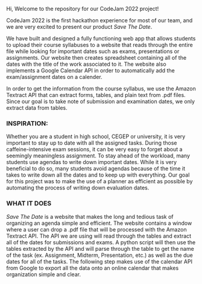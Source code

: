 Hi, Welcome to the repository for our CodeJam 2022 project! 

CodeJam 2022 is the first hackathon experience for most of our team, and we are very excited to present our product *Save The Date*.

We have built and designed a fully functioning web app that allows students to upload their course syllabuses to a website that reads through the entire file while looking for important dates such as exams, presentations or assignments. Our website then creates spreadsheet containing all of the dates with the title of the work associated to it.
The website also implements a Google Calendar API in order to automatically add the exam/assignment dates on a calender.

In order to get the information from the course syllabus, we use the Amazon Textract API that can extract forms, tables, and plain text from .pdf files. Since our goal is to take note of submission and examination dates, we only extract data from tables.

### **INSPIRATION:**
Whether you are a student in high school, CEGEP or university, it is very important to stay up to date with all the assigned tasks. During those caffeine-intensive exam sessions, it can be very easy to forget about a seemingly meaningless assignment. To stay ahead of the workload, many students use agendas to write down important dates. While it is very beneficial to do so, many students avoid agendas because of the time it takes to write down all the dates and to keep up with everything. Our goal for this project was to make the use of a planner as efficient as possible by automating the process of writing down evaluation dates.

### **WHAT IT DOES**
*Save The Date* is a website that makes the long and tedious task of organizing an agenda simple and efficient. The website contains a window where a user can drop a .pdf file that will be processed with the Amazon Textract API. The API we are using will read through the tables and extract all of the dates for submissions and exams. A python script will then use the tables extracted by the API and will parse through the table to get the name of the task (ex. Assignment, Midterm, Presentation, etc.) as well as the due dates for all of the tasks. The following step makes use of the calendar API from Google to export all the data onto an online calendar that makes organization simple and clear.
